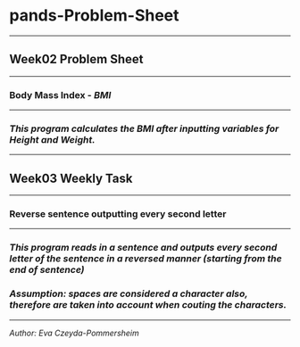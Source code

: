 # pands-Problem-Sheet
---
## Week02 Problem Sheet
---
### **Body Mass Index** - *BMI*
---
### ***This program calculates the BMI after inputting variables for Height and Weight.***
---
## Week03 Weekly Task
---
### **Reverse sentence outputting every second letter**
---
### ***This program reads in a sentence and outputs every second letter of the sentence in a reversed manner (starting from the end of sentence)***
### ***Assumption: spaces are considered a character also, therefore are taken into account when couting the characters.***
---
*Author: Eva Czeyda-Pommersheim*